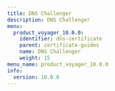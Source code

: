```yaml
---
title: DNS Challenger
description: DNS Challenger
menu:
  product_voyager_10.0.0:
    identifier: dns-certificate
    parent: certificate-guides
    name: DNS Challenger
    weight: 15
menu_name: product_voyager_10.0.0
info:
  version: 10.0.0
---
```



